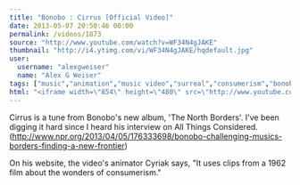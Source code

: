 ```yaml
---
title: "Bonobo : Cirrus [Official Video]"
date: 2013-05-07 20:50:46 00:00
permalink: /videos/1873
source: "http://www.youtube.com/watch?v=WF34N4gJAKE"
thumbnail: "http://i4.ytimg.com/vi/WF34N4gJAKE/hqdefault.jpg"
user:
  username: "alexgweiser"
  name: "Alex G Weiser"
tags: ["music","animation","music video","surreal","consumerism","bonobo"]
html: "<iframe width=\"854\" height=\"480\" src=\"http://www.youtube.com/embed/WF34N4gJAKE?wmode=transparent&feature=oembed\" frameborder=\"0\" allowfullscreen></iframe>"
---
```


Cirrus is a tune from Bonobo's new album, 'The North Borders'. I've been digging it hard since I heard his interview on All Things Considered. (http://www.npr.org/2013/04/05/176333698/bonobo-challenging-musics-borders-finding-a-new-frontier)

On his website, the video's animator Cyriak says, "It uses clips from a 1962 film about the wonders of consumerism."